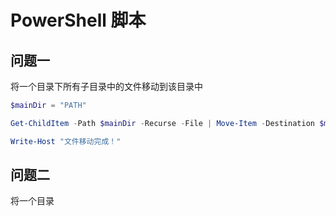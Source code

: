 # PowerShell 脚本

## 问题一

将一个目录下所有子目录中的文件移动到该目录中

```powershell
$mainDir = "PATH"

Get-ChildItem -Path $mainDir -Recurse -File | Move-Item -Destination $mainDir

Write-Host "文件移动完成！"
```

## 问题二

将一个目录
